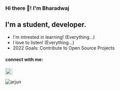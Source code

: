 ### Hi there 👋! I'm Bharadwaj
## I'm a student, developer.

- I'm intrested in learning! (Everything...)
- I love to listen! (Everything...)
- 2022 Goals: Contribute to Open Source Projects

#### connect with me:
[<img align="left" width="22px" src="https://user-images.githubusercontent.com/70031291/150647069-1ba1a5e2-3e01-44ca-a6ad-55a35320aac3.png" />][linkedin]
<!--[<img align="left" width="22px" height="21px" src="https://user-images.githubusercontent.com/70031291/150647345-62cdf6ee-a2c3-4b80-88f2-70ee354a8d59.jpg" />][mail]-->
<br> 
<br>
<img align="center" alt="arjun" src="https://github-readme-stats.vercel.app/api?username=BharadwajSavan&show_icons=true&hide_border=true&theme=radical"  />
<!--
**BharadwajSavan/BharadwajSavan** is a ✨ _special_ ✨ repository because its `README.md` (this file) appears on your GitHub profile.

Here are some ideas to get you started:

- 🔭 I’m currently working on ...
- 🌱 I’m currently learning ...
- 👯 I’m looking to collaborate on ...
- 🤔 I’m looking for help with ...
- 💬 Ask me about ...
- 📫 How to reach me: ...
- 😄 Pronouns: ...
- ⚡ Fun fact: ...
-->

[linkedin]: https://www.linkedin.com/in/savan-bharadwaj-3289b91b1/
<!--[mail]: https://mailto: savanbharadwaj379@gmail.com-->
